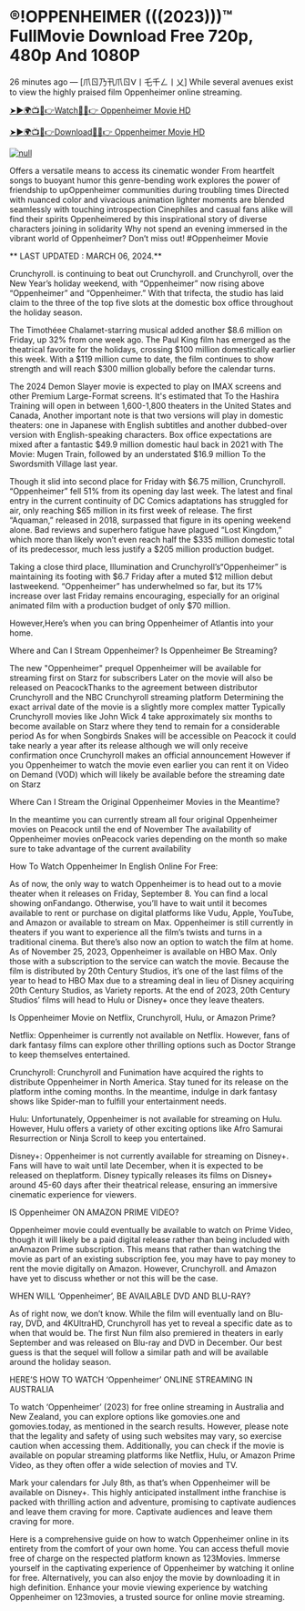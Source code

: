 # ®!OPPENHEIMER (((2023)))™ FullMovie Download Free 720p, 480p And 1080P

26 minutes ago — [爪ㄖ乃卂爪ㄖᐯ丨乇千ㄥ丨乂] While several avenues exist to view the highly praised film Oppenheimer online streaming.

[➤►🌍📺📱👉Watch🔴✅👉 Oppenheimer Movie HD](https://justflixnet.com/en/movie/872585/oppenheimer-git)

[➤►🌍📺📱👉Download🔴✅👉 Oppenheimer Movie HD](https://justflixnet.com/en/movie/872585/oppenheimer-git)

<p dir="auto"><a href="https://justflixnet.com/en/movie/872585/oppenheimer-git" rel="nofollow"><img src="https://camo.githubusercontent.com/917e6ed5c302499242165dcc02bdbce85c075fd21b35918eb9c0b771855261b8/68747470733a2f2f7374617469632e7769787374617469632e636f6d2f6d656469612f6232343966395f61646163386637306662336634356238383639313639366337376465313866337e6d76322e676966" alt="null"></a></p>

Offers a versatile means to access its cinematic wonder From heartfelt songs to buoyant humor this genre-bending work explores the power of friendship to upOppenheimer communities during troubling times Directed with nuanced color and vivacious animation lighter moments are blended seamlessly with touching introspection Cinephiles and casual fans alike will find their spirits Oppenheimered by this inspirational story of diverse characters joining in solidarity Why not spend an evening immersed in the vibrant world of Oppenheimer? Don’t miss out! #Oppenheimer Movie

** LAST UPDATED : MARCH 06, 2024.**

Crunchyroll. is continuing to beat out Crunchyroll. and Crunchyroll, over the New Year’s holiday weekend, with “Oppenheimer” now rising above “Oppenheimer” and “Oppenheimer.” With that trifecta, the studio has laid claim to the three of the top five slots at the domestic box office throughout the holiday season.

The Timothéee Chalamet-starring musical added another $8.6 million on Friday, up 32% from one week ago. The Paul King film has emerged as the theatrical favorite for the holidays, crossing $100 million domestically earlier this week. With a $119 million cume to date, the film continues to show strength and will reach $300 million globally before the calendar turns.

The 2024 Demon Slayer movie is expected to play on IMAX screens and other Premium Large-Format screens. It's estimated that To the Hashira Training will open in between 1,600-1,800 theaters in the United States and Canada, Another important note is that two versions will play in domestic theaters: one in Japanese with English subtitles and another dubbed-over version with English-speaking characters. Box office expectations are mixed after a fantastic $49.9 million domestic haul back in 2021 with The Movie: Mugen Train, followed by an understated $16.9 million To the Swordsmith Village last year.

Though it slid into second place for Friday with $6.75 million, Crunchyroll. “Oppenheimer” fell 51% from its opening day last week. The latest and final entry in the current continuity of DC Comics adaptations has struggled for air, only reaching $65 million in its first week of release. The first “Aquaman,” released in 2018, surpassed that figure in its opening weekend alone. Bad reviews and superhero fatigue have plagued “Lost Kingdom,” which more than likely won’t even reach half the $335 million domestic total of its predecessor, much less justify a $205 million production budget.

Taking a close third place, Illumination and Crunchyroll’s“Oppenheimer” is maintaining its footing with $6.7 Friday after a muted $12 million debut lastweekend. “Oppenheimer” has underwhelmed so far, but its 17% increase over last Friday remains encouraging, especially for an original animated film with a production budget of only $70 million.

However,Here’s when you can bring Oppenheimer of Atlantis into your home.

Where and Can I Stream Oppenheimer? Is Oppenheimer Be Streaming?

The new "Oppenheimer" prequel Oppenheimer will be available for streaming first on Starz for subscribers Later on the movie will also be released on PeacockThanks to the agreement between distributor Crunchyroll and the NBC Crunchyroll streaming platform Determining the exact arrival date of the movie is a slightly more complex matter Typically Crunchyroll movies like John Wick 4 take approximately six months to become available on Starz where they tend to remain for a considerable period As for when Songbirds Snakes will be accessible on Peacock it could take nearly a year after its release although we will only receive confirmation once Crunchyroll makes an official announcement However if you Oppenheimer to watch the movie even earlier you can rent it on Video on Demand (VOD) which will likely be available before the streaming date on Starz

Where Can I Stream the Original Oppenheimer Movies in the Meantime?

In the meantime you can currently stream all four original Oppenheimer movies on Peacock until the end of November The availability of Oppenheimer movies onPeacock varies depending on the month so make sure to take advantage of the current availability

How To Watch Oppenheimer In English Online For Free:

As of now, the only way to watch Oppenheimer is to head out to a movie theater when it releases on Friday, September 8. You can find a local showing onFandango. Otherwise, you’ll have to wait until it becomes available to rent or purchase on digital platforms like Vudu, Apple, YouTube, and Amazon or available to stream on Max. Oppenheimer is still currently in theaters if you want to experience all the film’s twists and turns in a traditional cinema. But there’s also now an option to watch the film at home. As of November 25, 2023, Oppenheimer is available on HBO Max. Only those with a subscription to the service can watch the movie. Because the film is distributed by 20th Century Studios, it’s one of the last films of the year to head to HBO Max due to a streaming deal in lieu of Disney acquiring 20th Century Studios, as Variety reports. At the end of 2023, 20th Century Studios’ films will head to Hulu or Disney+ once they leave theaters.

Is Oppenheimer Movie on Netflix, Crunchyroll, Hulu, or Amazon Prime?

Netflix: Oppenheimer is currently not available on Netflix. However, fans of dark fantasy films can explore other thrilling options such as Doctor Strange to keep themselves entertained.

Crunchyroll: Crunchyroll and Funimation have acquired the rights to distribute Oppenheimer in North America. Stay tuned for its release on the platform inthe coming months. In the meantime, indulge in dark fantasy shows like Spider-man to fulfill your entertainment needs.

Hulu: Unfortunately, Oppenheimer is not available for streaming on Hulu. However, Hulu offers a variety of other exciting options like Afro Samurai Resurrection or Ninja Scroll to keep you entertained.

Disney+: Oppenheimer is not currently available for streaming on Disney+. Fans will have to wait until late December, when it is expected to be released on theplatform. Disney typically releases its films on Disney+ around 45-60 days after their theatrical release, ensuring an immersive cinematic experience for viewers.

IS Oppenheimer ON AMAZON PRIME VIDEO?

Oppenheimer movie could eventually be available to watch on Prime Video, though it will likely be a paid digital release rather than being included with anAmazon Prime subscription. This means that rather than watching the movie as part of an existing subscription fee, you may have to pay money to rent the movie digitally on Amazon. However, Crunchyroll. and Amazon have yet to discuss whether or not this will be the case.

WHEN WILL ‘Oppenheimer’, BE AVAILABLE DVD AND BLU-RAY?

As of right now, we don’t know. While the film will eventually land on Blu-ray, DVD, and 4KUltraHD, Crunchyroll has yet to reveal a specific date as to when that would be. The first Nun film also premiered in theaters in early September and was released on Blu-ray and DVD in December. Our best guess is that the sequel will follow a similar path and will be available around the holiday season.

HERE’S HOW TO WATCH ‘Oppenheimer’ ONLINE STREAMING IN AUSTRALIA

To watch ‘Oppenheimer’ (2023) for free online streaming in Australia and New Zealand, you can explore options like gomovies.one and gomovies.today, as mentioned in the search results. However, please note that the legality and safety of using such websites may vary, so exercise caution when accessing them. Additionally, you can check if the movie is available on popular streaming platforms like Netflix, Hulu, or Amazon Prime Video, as they often offer a wide selection of movies and TV.

Mark your calendars for July 8th, as that’s when Oppenheimer will be available on Disney+. This highly anticipated installment inthe franchise is packed with thrilling action and adventure, promising to captivate audiences and leave them craving for more. Captivate audiences and leave them craving for more.

Here is a comprehensive guide on how to watch Oppenheimer online in its entirety from the comfort of your own home. You can access thefull movie free of charge on the respected platform known as 123Movies. Immerse yourself in the captivating experience of Oppenheimer by watching it online for free. Alternatively, you can also enjoy the movie by downloading it in high definition. Enhance your movie viewing experience by watching Oppenheimer on 123movies, a trusted source for online movie streaming.
